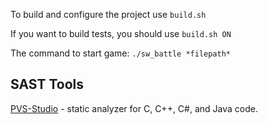 To build and configure the project use ```build.sh```

If you want to build tests, you should use ```build.sh ON```


The command to start game: ```./sw_battle *filepath*```
## SAST Tools

[PVS-Studio](https://pvs-studio.ru/ru/pvs-studio/?utm_source=website&utm_medium=github&utm_campaign=open_source) - static analyzer for C, C++, C#, and Java code.